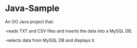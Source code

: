 Java-Sample
===========

An OO Java project that:

-reads TXT and CSV files and inserts the data into a MySQL DB.

-selects data from MySQL DB and displays it.
